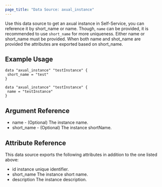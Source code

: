 ```yaml
---
page_title: "Data Source: axual_instance"
---
```

Use this data source to get an axual instance in Self-Service, you can reference it by short_name or name. Though, `name` can be provided, it is recommended to use `short_name` for more uniqueness.
Either name or short_name must be provided. When both name and shot_name are provided the attributes are exported based on short_name.

## Example Usage

```hcl
data "axual_instance" "testInstance" {
 short_name = "test"
}
```

```hcl
data "axual_instance" "testInstance" {
 name = "testInstance"
}
```

## Argument Reference

- name - (Optional) The instance name.
- short_name - (Optional) The instance shortName.

## Attribute Reference

This data source exports the following attributes in addition to the one listed above:

- id instance unique identifier.
- short_name The instance short name.
- description The instance description.